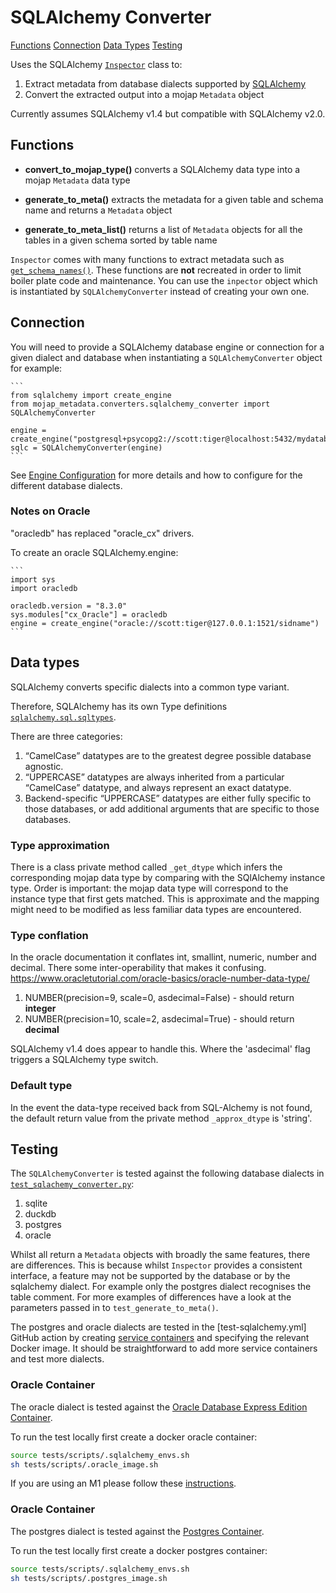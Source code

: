 # SQLAlchemy Converter

[Functions](#functions)
[Connection](#connection)
[Data Types](#data-types)
[Testing](#testing)

Uses the SQLAlchemy [`Inspector`](https://docs.sqlalchemy.org/en/20/core/reflection.html#fine-grained-reflection-with-inspector) class to:

1. Extract metadata from database dialects supported by [SQLAlchemy](https://docs.sqlalchemy.org/en/20/dialects/index.html#dialects)
2. Convert the extracted output into a mojap `Metadata` object

Currently assumes SQLAlchemy v1.4 but compatible with SQLAlchemy v2.0.

## Functions

- **convert_to_mojap_type()** converts a SQLAlchemy data type into a mojap `Metadata` data type 

- **generate_to_meta()** extracts the metadata for a given table and schema name and returns a `Metadata` object 

- **generate_to_meta_list()** returns a list of `Metadata` objects for all the tables in a given schema sorted by table name

`Inspector` comes with many functions to extract metadata such as [`get_schema_names()`](https://docs.sqlalchemy.org/en/20/core/reflection.html#sqlalchemy.engine.reflection.Inspector.get_schema_names).
These functions are **not** recreated in order to limit boiler plate code and maintenance. You can use the `inpector` object which is instantiated by `SQLAlchemyConverter` instead of creating your own one.

## Connection

You will need to provide a SQLAlchemy database engine or connection for a given dialect and database when instantiating a `SQLAlchemyConverter` object for example:

    ```
    from sqlalchemy import create_engine
    from mojap_metadata.converters.sqlalchemy_converter import SQLAlchemyConverter

    engine = create_engine("postgresql+psycopg2://scott:tiger@localhost:5432/mydatabase")
    sqlc = SQLAlchemyConverter(engine)
    ```

See [Engine Configuration](https://docs.sqlalchemy.org/en/20/core/engines.html) for more details and how to configure for the different database dialects.

### Notes on Oracle

"oracledb" has replaced "oracle_cx" drivers.

To create an oracle SQLAlchemy.engine:

    ```
    import sys
    import oracledb

    oracledb.version = "8.3.0"
    sys.modules["cx_Oracle"] = oracledb
    engine = create_engine("oracle://scott:tiger@127.0.0.1:1521/sidname")
    ```

## Data types

SQLAlchemy converts specific dialects into a common type variant. 

Therefore, SQLAlchemy has its own Type definitions [`sqlalchemy.sql.sqltypes`](https://docs.sqlalchemy.org/en/14/core/type_basics.html).

There are three categories:
    
1. “CamelCase” datatypes are to the greatest degree possible database agnostic.
2. “UPPERCASE” datatypes are always inherited from a particular “CamelCase” datatype, and always represent an exact datatype.
3. Backend-specific “UPPERCASE” datatypes are either fully specific to those databases, or add additional arguments that are specific to those databases.

### Type approximation
There is a class private method called `_get_dtype` which infers the corresponding mojap data type by comparing with the SQlAlchemy instance type. Order is important: the mojap data type will correspond to the instance type that first gets matched. 
This is approximate and the mapping might need to be modified as less familiar data types are encountered.

### Type conflation
In the oracle documentation it conflates int, smallint, numeric, number and decimal. There some inter-operability that makes it confusing. https://www.oracletutorial.com/oracle-basics/oracle-number-data-type/

1. NUMBER(precision=9, scale=0, asdecimal=False) - should return **integer**
2. NUMBER(precision=10, scale=2, asdecimal=True) - should return **decimal**

SQLAlchemy v1.4 does appear to handle this. Where the 'asdecimal' flag triggers a SQLAlchemy type switch.

### Default type
In the event the data-type received back from SQL-Alchemy is not found, the default return value from the private method `_approx_dtype` is 'string'.

## Testing

The `SQLAlchemyConverter` is tested against the following database dialects in [`test_sqlachemy_converter.py`](/tests/test_sqlalchemy_converter.py):

1. sqlite
2. duckdb
3. postgres
4. oracle

Whilst all return a `Metadata` objects with broadly the same features, there are differences. This is because whilst `Inspector` provides a consistent interface, a feature may not be supported by the database or by the sqlalchemy dialect. 
For example only the postgres dialect recognises the table comment. For more examples of differences have a look at the parameters passed in to `test_generate_to_meta()`.

The postgres and oracle dialects are tested in the [test-sqlalchemy.yml] GitHub action by creating [service containers](https://docs.github.com/en/actions/using-containerized-services/about-service-containers) and specifying the relevant Docker image. It should be straightforward to add more service containers and test more dialects.

### Oracle Container

The oracle dialect is tested against the [Oracle Database Express Edition Container](https://github.com/gvenzl/oci-oracle-xe).

To run the test locally first create a docker oracle container:

``` bash
source tests/scripts/.sqlalchemy_envs.sh
sh tests/scripts/.oracle_image.sh
```

If you are using an M1 please follow these [instructions](https://github.com/gvenzl/oci-oracle-xe#oracle-xe-on-apple-m-chips).

### Oracle Container

The postgres dialect is tested against the [Postgres Container](https://hub.docker.com/_/postgres).

To run the test locally first create a docker postgres container:

``` bash
source tests/scripts/.sqlalchemy_envs.sh
sh tests/scripts/.postgres_image.sh
```
